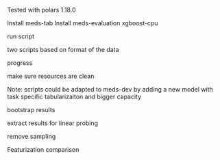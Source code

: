 
Tested with polars 1.18.0


Install meds-tab
Install meds-evaluation
xgboost-cpu

run script

two scripts based on format of the data

progress

make sure resources are clean

Note: scripts could be adapted to meds-dev by adding a new model with task specific tabularizaiton and bigger capacity

bootstrap results

extract results for linear probing


remove sampling

Featurization comparison
